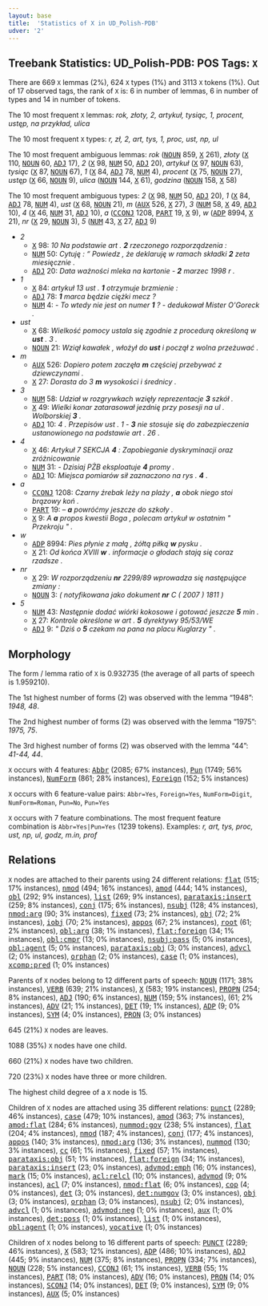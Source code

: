 ```yaml
---
layout: base
title:  'Statistics of X in UD_Polish-PDB'
udver: '2'
---
```


## Treebank Statistics: UD_Polish-PDB: POS Tags: `X`

There are 669 `X` lemmas (2%), 624 `X` types (1%) and 3113 `X` tokens (1%).
Out of 17 observed tags, the rank of `X` is: 6 in number of lemmas, 6 in number of types and 14 in number of tokens.

The 10 most frequent `X` lemmas: <em>rok, złoty, 2, artykuł, tysiąc, 1, procent, ustęp, na przykład, ulica</em>

The 10 most frequent `X` types:  <em>r, zł, 2, art, tys, 1, proc, ust, np, ul</em>

The 10 most frequent ambiguous lemmas: <em>rok</em> (<tt><a href="pl_pdb-pos-NOUN.html">NOUN</a></tt> 859, <tt><a href="pl_pdb-pos-X.html">X</a></tt> 261), <em>złoty</em> (<tt><a href="pl_pdb-pos-X.html">X</a></tt> 110, <tt><a href="pl_pdb-pos-NOUN.html">NOUN</a></tt> 60, <tt><a href="pl_pdb-pos-ADJ.html">ADJ</a></tt> 17), <em>2</em> (<tt><a href="pl_pdb-pos-X.html">X</a></tt> 98, <tt><a href="pl_pdb-pos-NUM.html">NUM</a></tt> 50, <tt><a href="pl_pdb-pos-ADJ.html">ADJ</a></tt> 20), <em>artykuł</em> (<tt><a href="pl_pdb-pos-X.html">X</a></tt> 97, <tt><a href="pl_pdb-pos-NOUN.html">NOUN</a></tt> 63), <em>tysiąc</em> (<tt><a href="pl_pdb-pos-X.html">X</a></tt> 87, <tt><a href="pl_pdb-pos-NOUN.html">NOUN</a></tt> 67), <em>1</em> (<tt><a href="pl_pdb-pos-X.html">X</a></tt> 84, <tt><a href="pl_pdb-pos-ADJ.html">ADJ</a></tt> 78, <tt><a href="pl_pdb-pos-NUM.html">NUM</a></tt> 4), <em>procent</em> (<tt><a href="pl_pdb-pos-X.html">X</a></tt> 75, <tt><a href="pl_pdb-pos-NOUN.html">NOUN</a></tt> 27), <em>ustęp</em> (<tt><a href="pl_pdb-pos-X.html">X</a></tt> 66, <tt><a href="pl_pdb-pos-NOUN.html">NOUN</a></tt> 9), <em>ulica</em> (<tt><a href="pl_pdb-pos-NOUN.html">NOUN</a></tt> 144, <tt><a href="pl_pdb-pos-X.html">X</a></tt> 61), <em>godzina</em> (<tt><a href="pl_pdb-pos-NOUN.html">NOUN</a></tt> 158, <tt><a href="pl_pdb-pos-X.html">X</a></tt> 58)

The 10 most frequent ambiguous types:  <em>2</em> (<tt><a href="pl_pdb-pos-X.html">X</a></tt> 98, <tt><a href="pl_pdb-pos-NUM.html">NUM</a></tt> 50, <tt><a href="pl_pdb-pos-ADJ.html">ADJ</a></tt> 20), <em>1</em> (<tt><a href="pl_pdb-pos-X.html">X</a></tt> 84, <tt><a href="pl_pdb-pos-ADJ.html">ADJ</a></tt> 78, <tt><a href="pl_pdb-pos-NUM.html">NUM</a></tt> 4), <em>ust</em> (<tt><a href="pl_pdb-pos-X.html">X</a></tt> 68, <tt><a href="pl_pdb-pos-NOUN.html">NOUN</a></tt> 21), <em>m</em> (<tt><a href="pl_pdb-pos-AUX.html">AUX</a></tt> 526, <tt><a href="pl_pdb-pos-X.html">X</a></tt> 27), <em>3</em> (<tt><a href="pl_pdb-pos-NUM.html">NUM</a></tt> 58, <tt><a href="pl_pdb-pos-X.html">X</a></tt> 49, <tt><a href="pl_pdb-pos-ADJ.html">ADJ</a></tt> 10), <em>4</em> (<tt><a href="pl_pdb-pos-X.html">X</a></tt> 46, <tt><a href="pl_pdb-pos-NUM.html">NUM</a></tt> 31, <tt><a href="pl_pdb-pos-ADJ.html">ADJ</a></tt> 10), <em>a</em> (<tt><a href="pl_pdb-pos-CCONJ.html">CCONJ</a></tt> 1208, <tt><a href="pl_pdb-pos-PART.html">PART</a></tt> 19, <tt><a href="pl_pdb-pos-X.html">X</a></tt> 9), <em>w</em> (<tt><a href="pl_pdb-pos-ADP.html">ADP</a></tt> 8994, <tt><a href="pl_pdb-pos-X.html">X</a></tt> 21), <em>nr</em> (<tt><a href="pl_pdb-pos-X.html">X</a></tt> 29, <tt><a href="pl_pdb-pos-NOUN.html">NOUN</a></tt> 3), <em>5</em> (<tt><a href="pl_pdb-pos-NUM.html">NUM</a></tt> 43, <tt><a href="pl_pdb-pos-X.html">X</a></tt> 27, <tt><a href="pl_pdb-pos-ADJ.html">ADJ</a></tt> 9)


* <em>2</em>
  * <tt><a href="pl_pdb-pos-X.html">X</a></tt> 98: <em>10 Na podstawie art . <b>2</b> rzeczonego rozporządzenia :</em>
  * <tt><a href="pl_pdb-pos-NUM.html">NUM</a></tt> 50: <em>Cytuję : “ Powiedz , że deklaruję w ramach składki <b>2</b> zeta miesięcznie .</em>
  * <tt><a href="pl_pdb-pos-ADJ.html">ADJ</a></tt> 20: <em>Data ważności mleka na kartonie - <b>2</b> marzec 1998 r .</em>
* <em>1</em>
  * <tt><a href="pl_pdb-pos-X.html">X</a></tt> 84: <em>artykuł 13 ust . <b>1</b> otrzymuje brzmienie :</em>
  * <tt><a href="pl_pdb-pos-ADJ.html">ADJ</a></tt> 78: <em><b>1</b> marca będzie ciężki mecz ?</em>
  * <tt><a href="pl_pdb-pos-NUM.html">NUM</a></tt> 4: <em>- To wtedy nie jest on numer <b>1</b> ? - dedukował Mister O'Goreck .</em>
* <em>ust</em>
  * <tt><a href="pl_pdb-pos-X.html">X</a></tt> 68: <em>Wielkość pomocy ustala się zgodnie z procedurą określoną w <b>ust</b> . 3 .</em>
  * <tt><a href="pl_pdb-pos-NOUN.html">NOUN</a></tt> 21: <em>Wziął kawałek , włożył do <b>ust</b> i począł z wolna przeżuwać .</em>
* <em>m</em>
  * <tt><a href="pl_pdb-pos-AUX.html">AUX</a></tt> 526: <em>Dopiero potem zaczęła <b>m</b> częściej przebywać z dziewczynami .</em>
  * <tt><a href="pl_pdb-pos-X.html">X</a></tt> 27: <em>Dorasta do 3 <b>m</b> wysokości i średnicy .</em>
* <em>3</em>
  * <tt><a href="pl_pdb-pos-NUM.html">NUM</a></tt> 58: <em>Udział w rozgrywkach wzięły reprezentacje <b>3</b> szkół .</em>
  * <tt><a href="pl_pdb-pos-X.html">X</a></tt> 49: <em>Wielki konar zatarasował jezdnię przy posesji na ul . Wolborskiej <b>3</b> .</em>
  * <tt><a href="pl_pdb-pos-ADJ.html">ADJ</a></tt> 10: <em>4 . Przepisów ust . 1 - <b>3</b> nie stosuje się do zabezpieczenia ustanowionego na podstawie art . 26 .</em>
* <em>4</em>
  * <tt><a href="pl_pdb-pos-X.html">X</a></tt> 46: <em>Artykuł 7 SEKCJA <b>4</b> : Zapobieganie dyskryminacji oraz zróżnicowanie</em>
  * <tt><a href="pl_pdb-pos-NUM.html">NUM</a></tt> 31: <em>- Dzisiaj PŻB eksploatuje <b>4</b> promy .</em>
  * <tt><a href="pl_pdb-pos-ADJ.html">ADJ</a></tt> 10: <em>Miejsca pomiarów sił zaznaczono na rys . <b>4</b> .</em>
* <em>a</em>
  * <tt><a href="pl_pdb-pos-CCONJ.html">CCONJ</a></tt> 1208: <em>Czarny źrebak leży na plaży , <b>a</b> obok niego stoi brązowy koń .</em>
  * <tt><a href="pl_pdb-pos-PART.html">PART</a></tt> 19: <em>– <b>a</b> powróćmy jeszcze do szkoły .</em>
  * <tt><a href="pl_pdb-pos-X.html">X</a></tt> 9: <em>A <b>a</b> propos kwestii Boga , polecam artykuł w ostatnim " Przekroju " .</em>
* <em>w</em>
  * <tt><a href="pl_pdb-pos-ADP.html">ADP</a></tt> 8994: <em>Pies płynie z małą , żółtą piłką <b>w</b> pysku .</em>
  * <tt><a href="pl_pdb-pos-X.html">X</a></tt> 21: <em>Od końca XVIII <b>w</b> . informacje o głodach stają się coraz rzadsze .</em>
* <em>nr</em>
  * <tt><a href="pl_pdb-pos-X.html">X</a></tt> 29: <em>W rozporządzeniu <b>nr</b> 2299/89 wprowadza się następujące zmiany :</em>
  * <tt><a href="pl_pdb-pos-NOUN.html">NOUN</a></tt> 3: <em>( notyfikowana jako dokument <b>nr</b> C ( 2007 ) 1811 )</em>
* <em>5</em>
  * <tt><a href="pl_pdb-pos-NUM.html">NUM</a></tt> 43: <em>Następnie dodać wiórki kokosowe i gotować jeszcze <b>5</b> min .</em>
  * <tt><a href="pl_pdb-pos-X.html">X</a></tt> 27: <em>Kontrole określone w art . <b>5</b> dyrektywy 95/53/WE</em>
  * <tt><a href="pl_pdb-pos-ADJ.html">ADJ</a></tt> 9: <em>" Dziś o <b>5</b> czekam na pana na placu Kuglarzy " .</em>

## Morphology

The form / lemma ratio of `X` is 0.932735 (the average of all parts of speech is 1.959210).

The 1st highest number of forms (2) was observed with the lemma “1948”: <em>1948, 48</em>.

The 2nd highest number of forms (2) was observed with the lemma “1975”: <em>1975, 75</em>.

The 3rd highest number of forms (2) was observed with the lemma “44”: <em>41-44, 44</em>.

`X` occurs with 4 features: <tt><a href="pl_pdb-feat-Abbr.html">Abbr</a></tt> (2085; 67% instances), <tt><a href="pl_pdb-feat-Pun.html">Pun</a></tt> (1749; 56% instances), <tt><a href="pl_pdb-feat-NumForm.html">NumForm</a></tt> (861; 28% instances), <tt><a href="pl_pdb-feat-Foreign.html">Foreign</a></tt> (152; 5% instances)

`X` occurs with 6 feature-value pairs: `Abbr=Yes`, `Foreign=Yes`, `NumForm=Digit`, `NumForm=Roman`, `Pun=No`, `Pun=Yes`

`X` occurs with 7 feature combinations.
The most frequent feature combination is `Abbr=Yes|Pun=Yes` (1239 tokens).
Examples: <em>r, art, tys, proc, ust, np, ul, godz, m.in, prof</em>


## Relations

`X` nodes are attached to their parents using 24 different relations: <tt><a href="pl_pdb-dep-flat.html">flat</a></tt> (515; 17% instances), <tt><a href="pl_pdb-dep-nmod.html">nmod</a></tt> (494; 16% instances), <tt><a href="pl_pdb-dep-amod.html">amod</a></tt> (444; 14% instances), <tt><a href="pl_pdb-dep-obl.html">obl</a></tt> (292; 9% instances), <tt><a href="pl_pdb-dep-list.html">list</a></tt> (269; 9% instances), <tt><a href="pl_pdb-dep-parataxis-insert.html">parataxis:insert</a></tt> (259; 8% instances), <tt><a href="pl_pdb-dep-conj.html">conj</a></tt> (175; 6% instances), <tt><a href="pl_pdb-dep-nsubj.html">nsubj</a></tt> (128; 4% instances), <tt><a href="pl_pdb-dep-nmod-arg.html">nmod:arg</a></tt> (90; 3% instances), <tt><a href="pl_pdb-dep-fixed.html">fixed</a></tt> (73; 2% instances), <tt><a href="pl_pdb-dep-obj.html">obj</a></tt> (72; 2% instances), <tt><a href="pl_pdb-dep-iobj.html">iobj</a></tt> (70; 2% instances), <tt><a href="pl_pdb-dep-appos.html">appos</a></tt> (67; 2% instances), <tt><a href="pl_pdb-dep-root.html">root</a></tt> (61; 2% instances), <tt><a href="pl_pdb-dep-obl-arg.html">obl:arg</a></tt> (38; 1% instances), <tt><a href="pl_pdb-dep-flat-foreign.html">flat:foreign</a></tt> (34; 1% instances), <tt><a href="pl_pdb-dep-obl-cmpr.html">obl:cmpr</a></tt> (13; 0% instances), <tt><a href="pl_pdb-dep-nsubj-pass.html">nsubj:pass</a></tt> (5; 0% instances), <tt><a href="pl_pdb-dep-obl-agent.html">obl:agent</a></tt> (5; 0% instances), <tt><a href="pl_pdb-dep-parataxis-obj.html">parataxis:obj</a></tt> (3; 0% instances), <tt><a href="pl_pdb-dep-advcl.html">advcl</a></tt> (2; 0% instances), <tt><a href="pl_pdb-dep-orphan.html">orphan</a></tt> (2; 0% instances), <tt><a href="pl_pdb-dep-case.html">case</a></tt> (1; 0% instances), <tt><a href="pl_pdb-dep-xcomp-pred.html">xcomp:pred</a></tt> (1; 0% instances)

Parents of `X` nodes belong to 12 different parts of speech: <tt><a href="pl_pdb-pos-NOUN.html">NOUN</a></tt> (1171; 38% instances), <tt><a href="pl_pdb-pos-VERB.html">VERB</a></tt> (639; 21% instances), <tt><a href="pl_pdb-pos-X.html">X</a></tt> (583; 19% instances), <tt><a href="pl_pdb-pos-PROPN.html">PROPN</a></tt> (254; 8% instances), <tt><a href="pl_pdb-pos-ADJ.html">ADJ</a></tt> (190; 6% instances), <tt><a href="pl_pdb-pos-NUM.html">NUM</a></tt> (159; 5% instances),  (61; 2% instances), <tt><a href="pl_pdb-pos-ADV.html">ADV</a></tt> (21; 1% instances), <tt><a href="pl_pdb-pos-DET.html">DET</a></tt> (19; 1% instances), <tt><a href="pl_pdb-pos-ADP.html">ADP</a></tt> (9; 0% instances), <tt><a href="pl_pdb-pos-SYM.html">SYM</a></tt> (4; 0% instances), <tt><a href="pl_pdb-pos-PRON.html">PRON</a></tt> (3; 0% instances)

645 (21%) `X` nodes are leaves.

1088 (35%) `X` nodes have one child.

660 (21%) `X` nodes have two children.

720 (23%) `X` nodes have three or more children.

The highest child degree of a `X` node is 15.

Children of `X` nodes are attached using 35 different relations: <tt><a href="pl_pdb-dep-punct.html">punct</a></tt> (2289; 46% instances), <tt><a href="pl_pdb-dep-case.html">case</a></tt> (479; 10% instances), <tt><a href="pl_pdb-dep-amod.html">amod</a></tt> (363; 7% instances), <tt><a href="pl_pdb-dep-amod-flat.html">amod:flat</a></tt> (284; 6% instances), <tt><a href="pl_pdb-dep-nummod-gov.html">nummod:gov</a></tt> (238; 5% instances), <tt><a href="pl_pdb-dep-flat.html">flat</a></tt> (204; 4% instances), <tt><a href="pl_pdb-dep-nmod.html">nmod</a></tt> (187; 4% instances), <tt><a href="pl_pdb-dep-conj.html">conj</a></tt> (177; 4% instances), <tt><a href="pl_pdb-dep-appos.html">appos</a></tt> (140; 3% instances), <tt><a href="pl_pdb-dep-nmod-arg.html">nmod:arg</a></tt> (136; 3% instances), <tt><a href="pl_pdb-dep-nummod.html">nummod</a></tt> (130; 3% instances), <tt><a href="pl_pdb-dep-cc.html">cc</a></tt> (61; 1% instances), <tt><a href="pl_pdb-dep-fixed.html">fixed</a></tt> (57; 1% instances), <tt><a href="pl_pdb-dep-parataxis-obj.html">parataxis:obj</a></tt> (51; 1% instances), <tt><a href="pl_pdb-dep-flat-foreign.html">flat:foreign</a></tt> (34; 1% instances), <tt><a href="pl_pdb-dep-parataxis-insert.html">parataxis:insert</a></tt> (23; 0% instances), <tt><a href="pl_pdb-dep-advmod-emph.html">advmod:emph</a></tt> (16; 0% instances), <tt><a href="pl_pdb-dep-mark.html">mark</a></tt> (15; 0% instances), <tt><a href="pl_pdb-dep-acl-relcl.html">acl:relcl</a></tt> (10; 0% instances), <tt><a href="pl_pdb-dep-advmod.html">advmod</a></tt> (9; 0% instances), <tt><a href="pl_pdb-dep-acl.html">acl</a></tt> (7; 0% instances), <tt><a href="pl_pdb-dep-nmod-flat.html">nmod:flat</a></tt> (6; 0% instances), <tt><a href="pl_pdb-dep-cop.html">cop</a></tt> (4; 0% instances), <tt><a href="pl_pdb-dep-det.html">det</a></tt> (3; 0% instances), <tt><a href="pl_pdb-dep-det-numgov.html">det:numgov</a></tt> (3; 0% instances), <tt><a href="pl_pdb-dep-obj.html">obj</a></tt> (3; 0% instances), <tt><a href="pl_pdb-dep-orphan.html">orphan</a></tt> (3; 0% instances), <tt><a href="pl_pdb-dep-nsubj.html">nsubj</a></tt> (2; 0% instances), <tt><a href="pl_pdb-dep-advcl.html">advcl</a></tt> (1; 0% instances), <tt><a href="pl_pdb-dep-advmod-neg.html">advmod:neg</a></tt> (1; 0% instances), <tt><a href="pl_pdb-dep-aux.html">aux</a></tt> (1; 0% instances), <tt><a href="pl_pdb-dep-det-poss.html">det:poss</a></tt> (1; 0% instances), <tt><a href="pl_pdb-dep-list.html">list</a></tt> (1; 0% instances), <tt><a href="pl_pdb-dep-obl-agent.html">obl:agent</a></tt> (1; 0% instances), <tt><a href="pl_pdb-dep-vocative.html">vocative</a></tt> (1; 0% instances)

Children of `X` nodes belong to 16 different parts of speech: <tt><a href="pl_pdb-pos-PUNCT.html">PUNCT</a></tt> (2289; 46% instances), <tt><a href="pl_pdb-pos-X.html">X</a></tt> (583; 12% instances), <tt><a href="pl_pdb-pos-ADP.html">ADP</a></tt> (486; 10% instances), <tt><a href="pl_pdb-pos-ADJ.html">ADJ</a></tt> (445; 9% instances), <tt><a href="pl_pdb-pos-NUM.html">NUM</a></tt> (375; 8% instances), <tt><a href="pl_pdb-pos-PROPN.html">PROPN</a></tt> (334; 7% instances), <tt><a href="pl_pdb-pos-NOUN.html">NOUN</a></tt> (228; 5% instances), <tt><a href="pl_pdb-pos-CCONJ.html">CCONJ</a></tt> (61; 1% instances), <tt><a href="pl_pdb-pos-VERB.html">VERB</a></tt> (55; 1% instances), <tt><a href="pl_pdb-pos-PART.html">PART</a></tt> (18; 0% instances), <tt><a href="pl_pdb-pos-ADV.html">ADV</a></tt> (16; 0% instances), <tt><a href="pl_pdb-pos-PRON.html">PRON</a></tt> (14; 0% instances), <tt><a href="pl_pdb-pos-SCONJ.html">SCONJ</a></tt> (14; 0% instances), <tt><a href="pl_pdb-pos-DET.html">DET</a></tt> (9; 0% instances), <tt><a href="pl_pdb-pos-SYM.html">SYM</a></tt> (9; 0% instances), <tt><a href="pl_pdb-pos-AUX.html">AUX</a></tt> (5; 0% instances)

